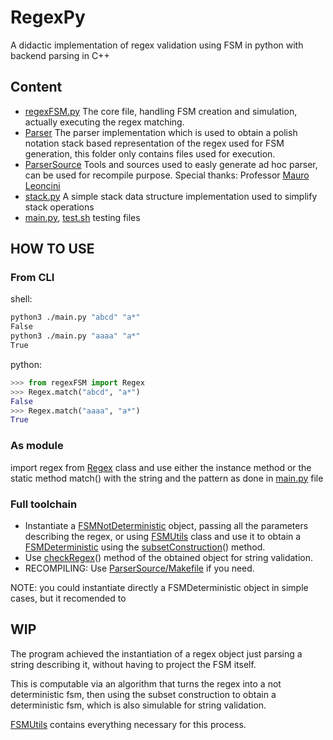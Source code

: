 # RegexPy
A didactic implementation of regex validation using FSM in python with backend parsing in C++

## Content
- [regexFSM.py](./regexFSM.py) The core file, handling FSM creation and simulation, actually executing the regex matching.
- [Parser](./Parser/) The parser implementation which is used to obtain a polish notation stack based representation of the regex used for FSM generation, this folder only contains files used for execution.
- [ParserSource](./ParserSource/) Tools and sources used to easly generate ad hoc parser, can be used for recompile purpose. Special thanks: Professor [Mauro Leoncini](https://github.com/leoncini)
- [stack.py](./stack.py) A simple stack data structure implementation used to simplify stack operations
- [main.py](./main.py), [test.sh](./test.sh) testing files

## HOW TO USE
### From CLI
shell:
``` sh
python3 ./main.py "abcd" "a*"
False
python3 ./main.py "aaaa" "a*"
True
```
python:
```python
>>> from regexFSM import Regex
>>> Regex.match("abcd", "a*")
False
>>> Regex.match("aaaa", "a*")
True
```
### As module
import regex from [Regex](./regexFSM.py) class and use either the instance method or the static method match() with the string and the pattern as done in [main.py](./main.py) file
### Full toolchain
- Instantiate a [FSMNotDeterministic](./regexFSM.py) object, passing all the parameters describing the regex, or using [FSMUtils](./regexFSM.py) class and use it to obtain a [FSMDeterministic](./regexFSM.py) using the [subsetConstruction](./regexFSM.py)() method.
- Use [checkRegex](./regexFSM.py)() method of the obtained object for string validation.
- RECOMPILING: Use [ParserSource/Makefile](./ParserSource/Makefile) if you need.

NOTE: you could instantiate directly a FSMDeterministic object in simple cases, but it recomended to 

## WIP
The program achieved the instantiation of a regex object just parsing a string describing it, without having to project the FSM itself.

This is computable via an algorithm that turns the regex into a not deterministic fsm, then using the subset construction to obtain a deterministic fsm, which is also simulable for string validation.

[FSMUtils](./regexFSM.py) contains everything necessary for this process.